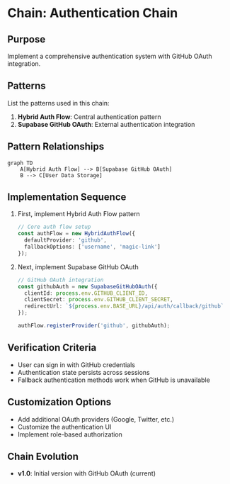 # Chain: Authentication Chain

## Purpose
Implement a comprehensive authentication system with GitHub OAuth integration.

## Patterns
List the patterns used in this chain:

1. **Hybrid Auth Flow**: Central authentication pattern
2. **Supabase GitHub OAuth**: External authentication integration

## Pattern Relationships
```mermaid
graph TD
    A[Hybrid Auth Flow] --> B[Supabase GitHub OAuth]
    B --> C[User Data Storage]
```

## Implementation Sequence
1. First, implement Hybrid Auth Flow pattern
   ```typescript
   // Core auth flow setup
   const authFlow = new HybridAuthFlow({
     defaultProvider: 'github',
     fallbackOptions: ['username', 'magic-link']
   });
   ```

2. Next, implement Supabase GitHub OAuth
   ```typescript
   // GitHub OAuth integration
   const githubAuth = new SupabaseGitHubOAuth({
     clientId: process.env.GITHUB_CLIENT_ID,
     clientSecret: process.env.GITHUB_CLIENT_SECRET,
     redirectUrl: `${process.env.BASE_URL}/api/auth/callback/github`
   });
   
   authFlow.registerProvider('github', githubAuth);
   ```

## Verification Criteria
- User can sign in with GitHub credentials
- Authentication state persists across sessions
- Fallback authentication methods work when GitHub is unavailable

## Customization Options
- Add additional OAuth providers (Google, Twitter, etc.)
- Customize the authentication UI
- Implement role-based authorization

## Chain Evolution
- **v1.0**: Initial version with GitHub OAuth (current) 